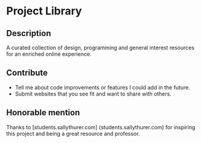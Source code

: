 # Project Library

## Description
A curated collection of design, programming and general interest resources for an enriched online experience.

## Contribute
- Tell me about code improvements or features I could add in the future.
- Submit websites that you see fit and want to share with others.

## Honorable mention
Thanks to [students.sallythurer.com] (students.sallythurer.com) for inspiring this project and being a great resource and professor.
